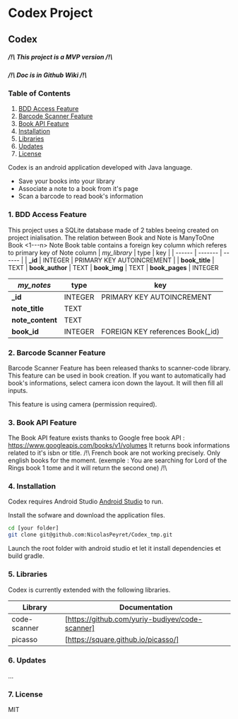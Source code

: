 # Codex Project
## Codex
#####  /!\ This project is a MVP version /!\
#####  /!\ Doc is in Github Wiki /!\

### Table of Contents
1. [BDD Access Feature](#BDDAccessFeature)
2. [Barcode Scanner Feature](#BarcodeScannerFeature)
3. [Book API Feature](#BookAPIFeature)
4. [Installation](#Installation)
5. [Libraries](#Libraries)
6. [Updates](#Updates)
7. [License](#License)


Codex is an android application developed with Java language.
- Save your books into your library
- Associate a note to a book from it's page
- Scan a barcode to read book's information

### 1. BDD Access Feature <a name="BDDAccessFeature"></a>

This project uses a SQLite database made of 2 tables beeing created on project inialisation.
The relation between Book and Note is ManyToOne
Book <1---n> Note
Book table contains a foreign key column which referes to primary key of Note column
| *my_library* | type | key |
| ------ | ------- | ------ |
| **_id** | INTEGER | PRIMARY KEY AUTOINCREMENT |
| **book_title**  | TEXT
| **book_author** | TEXT
| **book_img** | TEXT
| **book_pages** | INTEGER

| *my_notes* | type | key |
| ------ | ------- | ------ |
| **_id** |INTEGER|PRIMARY KEY AUTOINCREMENT
| **note_title**  | TEXT
| **note_content**  |TEXT
| **book_id**  |INTEGER|FOREIGN KEY references Book(_id)


### 2. Barcode Scanner Feature <a name="BarcodeScannerFeature"></a>

Barcode Scanner Feature has been released thanks to scanner-code library. This feature can be used in book creation.
If you want to automatically had book's informations, select camera icon down the layout.
It will then fill all inputs.

This feature is using camera (permission required).

### 3. Book API Feature <a name="BookAPIFeature"></a>

The Book API feature exists thanks to Google free book API :
https://www.googleapis.com/books/v1/volumes
It returns book informations related to it's isbn or title.
/!\ French book are not working precisely. Only english books for the moment.
(exemple : You are searching for Lord of the Rings book 1 tome and it will return the second one) /!\

### 4. Installation <a name="Installation"></a>

Codex requires Android Studio [Android Studio](https://developer.android.com/studio) to run.

Install the sofware and download the application files.

```sh
cd [your folder]
git clone git@github.com:NicolasPeyret/Codex_tmp.git
```

Launch the root folder with android studio et let it install dependencies et build gradle.

### 5. Libraries <a name="Libraries"></a>

Codex is currently extended with the following libraries.

| Library | Documentation |
| ------ | ------ |
| code-scanner | [https://github.com/yuriy-budiyev/code-scanner] |
| picasso | [https://square.github.io/picasso/] |

### 6. Updates <a name="Updates"></a>

...


### 7. License <a name="License"></a>

MIT
